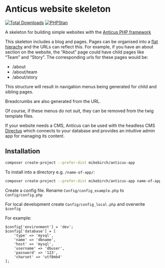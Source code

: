 # Anticus website skeleton

[![Total Downloads](https://img.shields.io/packagist/dt/mikebirch/anticus-app.svg?style=flat-square)](https://packagist.org/packages/mikebirch/anticus-app)
[![PHPStan](https://img.shields.io/badge/PHPStan-level%207-brightgreen.svg?style=flat-square)](https://github.com/phpstan/phpstan)

A skeleton for building simple websites with the [Anticus PHP framework](https://github.com/mikebirch/anticus)

This skeleton includes a blog and pages. Pages can be organised into a <a href="https://www.nngroup.com/articles/flat-vs-deep-hierarchy/">flat hierachy</a> and the URLs can reflect this.
For example, if you have an about section on the website, the “About” page could have child pages like “Team” and “Story”.
The corresponding urls for these pages would be:
- /about
- /about/team
- /about/story

This structure will result in navigation menus being generated for child and sibling pages. 

Breadcrumbs are also generated from the URL.

Of course, if these menus do not suit, they can be removed from the twig template files.

If your website needs a CMS, Anticus can be used with the headless CMS [Directus](https://directus.io/) which connects to your database and provides an intuitive admin app for managing its content. 

## Installation

```bash
composer create-project --prefer-dist mikebirch/anticus-app
```

To install into a directory e.g. `/name-of-app/`:

```bash
composer create-project --prefer-dist mikebirch/anticus-app name-of-app
```
Create a config file. Rename `Config/config_example.php` to `Config/config.php`

For local development create `Config/config_local.php` and overwrite `$config`

For example:
```<?php
$config['environment'] = 'dev';
$config['database'] = [
    'type' => 'mysql',
    'name' => 'dbname',
    'host' => 'mysql',
    'username' => 'dbuser',
    'password' => '123',
    'charset' => 'utf8mb4'
];
```
